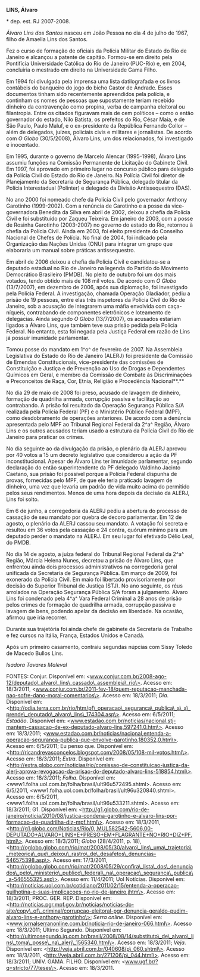 **LINS, Álvaro**

\* dep. est. RJ 2007-2008.

*Álvaro Lins dos Santos* nasceu em João Pessoa no dia 4 de julho de
1967, filho de Amaelia Lins dos Santos.

Fez o curso de formação de oficiais da Polícia Militar do Estado do Rio
de Janeiro e alcançou a patente de capitão. Formou-se em direito pela
Pontifícia Universidade Católica do Rio de Janeiro (PUC-Rio) e, em 2004,
concluiria o mestrado em direito na Universidade Gama Filho.

Em 1994 foi divulgada pela imprensa uma lista datilografada e os livros
contábeis do banqueiro do jogo do bicho Castor de Andrade. Esses
documentos tinham sido recentemente apreendidos pela polícia, e
continham os nomes de pessoas que supostamente teriam recebido dinheiro
da contravenção como propina, verba de campanha eleitoral ou
filantropia. Entre os citados figuravam mais de cem políticos – como o
então governador do estado, Nilo Batista, os prefeitos do Rio, César
Maia, e de São Paulo, Paulo Maluf, e o ex-presidente da República
Fernando Collor – além de delegados, juízes, policiais civis e militares
e jornalistas. De acordo com *O Globo* (30/5/2008), Álvaro Lins, um dos
relacionados, foi investigado e inocentado.

Em 1995, durante o governo de Marcelo Alencar (1995-1998), Álvaro Lins
assumiu funções na Comissão Permanente de Licitação do Gabinete Civil.
Em 1997, foi aprovado em primeiro lugar no concurso público para
delegado da Polícia Civil do Estado do Rio de Janeiro. Na Polícia Civil
foi diretor de Planejamento da Secretaria de Segurança Pública, delegado
titular da Polícia Interestadual (Polinter) e delegado da Divisão
Antissequestro (DAS).

No ano 2000 foi nomeado chefe da Polícia Civil pelo governador Anthony
Garotinho (1999-2002). Com a renúncia de Garotinho e a posse da
vice-governadora Benedita da Silva em abril de 2002, deixou a chefia da
Polícia Civil e foi substituído por Zaqueu Teixeira. Em janeiro de 2003,
com a posse de Rosinha Garotinho (2003-2007) no governo do estado do
Rio, retornou à chefia da Polícia Civil. Ainda em 2003, foi eleito
presidente do Conselho Nacional de Chefes de Polícia. No final de 2004,
foi indicado pela Organização das Nações Unidas (ONU) para integrar um
grupo que elaboraria um manual sobre práticas antissequestro.

Em abril de 2006 deixou a chefia da Polícia Civil e candidatou-se a
deputado estadual no Rio de Janeiro na legenda do Partido do Movimento
Democrático Brasileiro (PMDB). No pleito de outubro foi um dos mais
votados, tendo obtido mais de 108 mil votos. De acordo com *O Globo*
(13/7/2007), em dezembro de 2006, após sua diplomação, foi investigado
pela Polícia Federal. A investigação, chamada Operação Gladiador, pediu
a prisão de 19 pessoas, entre elas três inspetores da Polícia Civil do
Rio de Janeiro, sob a acusação de integrarem uma máfia envolvida com
caça-níqueis, contrabando de componentes eletrônicos e loteamento de
delegacias. Ainda segundo *O Globo* (13/7/2007), os acusados estariam
ligados a Álvaro Lins, que também teve sua prisão pedida pela Polícia
Federal. No entanto, esta foi negada pela Justiça Federal em razão de
Lins já possuir imunidade parlamentar.

Tomou posse do mandato em 1^o^ de fevereiro de 2007. Na Assembleia
Legislativa do Estado do Rio de Janeiro (ALERJ) foi presidente da
Comissão de Emendas Constitucionais, vice-presidente das comissões de
Constituição e Justiça e de Prevenção ao Uso de Drogas e Dependentes
Químicos em Geral, e membro da Comissão de Combate às Discriminações e
Preconceitos de Raça, Cor, Etnia, Religião e Procedência Nacional**.**

No dia 29 de maio de 2008 foi preso, acusado de lavagem de dinheiro,
formação de quadrilha armada, corrupção passiva e facilitação ao
contrabando. A prisão foi resultado da Operação Segurança Pública S/A
realizada pela Polícia Federal (PF) e o Ministério Público Federal
(MPF), como desdobramento de operações anteriores. De acordo com a
denúncia apresentada pelo MPF ao Tribunal Regional Federal da 2^a^
Região, Álvaro Lins e os outros acusados teriam usado a estrutura da
Polícia Civil do Rio de Janeiro para praticar os crimes.

No dia seguinte ao da divulgação da prisão, o plenário da ALERJ aprovou
por 40 votos a 15 um decreto legislativo que considerou a ação da PF
inconstitucional. Apesar de Álvaro Lins ter imunidade parlamentar,
segundo declaração do então superintendente da PF delegado Valdinho
Jacinto Caetano, sua prisão foi possível porque a Polícia Federal
dispunha de provas, fornecidas pelo MPF, de que ele teria praticado
lavagem de dinheiro, uma vez que levaria um padrão de vida muito acima
do permitido pelos seus rendimentos. Menos de uma hora depois da decisão
da ALERJ, Lins foi solto.

Em 6 de junho, a corregedoria da ALERJ pediu a abertura do processo de
cassação de seu mandato por quebra de decoro parlamentar. Em 12 de
agosto, o plenário da ALERJ cassou seu mandato. A votação foi secreta e
resultou em 36 votos pela cassação e 24 contra, quórum mínimo para um
deputado perder o mandato na ALERJ. Em seu lugar foi efetivado Délio
Leal, do PMDB.

No dia 14 de agosto, a juíza federal do Tribunal Regional Federal da
2^a^ Região, Márcia Helena Nunes, decretou a prisão de Álvaro Lins, que
enfrentou ainda dois processos administrativos na corregedoria geral
unificada da Secretaria de Segurança Pública. Em março de 2009, foi
exonerado da Polícia Civil. Em maio foi libertado provisoriamente por
decisão do Superior Tribunal de Justiça (STJ). No ano seguinte, os réus
arrolados na Operação Segurança Pública S/A foram a julgamento. Álvaro
Lins foi condenado pela 4^a^ Vara Federal Criminal a 28 anos de prisão
pelos crimes de formação de quadrilha armada, corrupção passiva e
lavagem de bens, podendo apelar da decisão em liberdade. Na ocasião,
afirmou que iria recorrer.

Durante sua trajetória foi ainda chefe de gabinete da Secretaria de
Trabalho e fez cursos na Itália, França, Estados Unidos e Canadá.

Após um primeiro casamento, contraiu segundas núpcias com Sissy Toledo
de Macedo Bullos Lins.

*Isadora Tavares Maleval*

FONTES: Conjur. Disponível em:
\<www.conjur.com.br/2008-ago-12/deputado\_alvaro\_lins\_cassado\_assembleia\_rio\>.
Acesso em: 18/3/2011,
\<www.conjur.com.br/2011-fev-18/quem-reputacao-manchada-nao-sofre-dano-moral-comentarios\>.
Acesso em: 18/3/2011; *Dia*. Disponível em:
\<http://odia.terra.com.br/rio/htm/pf\_operacao\_seguranca\_publica\_s\_a\_prende\_deputado\_alvaro\_lins\_174304.asp\>.
Acesso em: 6/5/2011; *Estadão*. Disponível em:
\<www.estadao.com.br/noticias/nacional,stj-mantem-cassacao-de-ex-deputado-alvaro-lins,597241,0.htm\>.
Acesso em: 18/3/2011;
\<www.estadao.com.br/noticias/nacional,entenda-a-operacao-seguranca-publica-que-envolve-garotinho,180352,0.htm\>.
Acesso em: 6/5/2011; Eu penso que. Disponível em:
\<http://ricandrevasconcelos.blogspot.com/2008/05/108-mil-votos.html\>.
Acesso em: 18/3/2011; *Extra*. Disponível em:
\<http://extra.globo.com/noticias/rio/comissao-de-constituicao-justica-da-alerj-aprova-revogacao-da-prisao-do-deputado-alvaro-lins-518854.html\>.
Acesso em: 18/3/2011; *Folha*. Disponível em:
\<www1.folha.uol.com.br/folha/brasil/ult96u572495.shtml\>. Acesso em:
6/5/2011, \<www1.folha.uol.com.br/folha/brasil/ult96u320840.shtml\>.
Acesso em: 6/5/2011,
\<www1.folha.uol.com.br/folha/brasil/ult96u533211.shtml\>. Acesso em:
18/3/2011; G1. Disponível em:
\<http://g1.globo.com/rio-de-janeiro/noticia/2010/08/justica-condena-garotinho-e-alvaro-lins-por-formacao-de-quadrilha-diz-mpf.html\>.
Acesso em: 18/3/2011,
\<http://g1.globo.com/Noticias/Rio/0,,MUL582542-5606,00-DEPUTADO+ALVARO+LINS+E+PRESO+EM+FLAGRANTE+NO+RIO+DIZ+PF.html\>.
Acesso em: 18/3/2011; *Globo* (28/4/2011, p. 18),
\<http://oglobo.globo.com/rio/mat/2008/05/30/alvaro\_lins\_uma\_trajetoria\_meteorica\_que\_deixou\_rastro\_de\_desafetos\_denuncias-546575398.asp\>.
Acesso em: 17/3/2011,
\<http://oglobo.globo.com/rio/mat/2008/05/29/confira\_lista\_dos\_denunciados\_pelo\_ministerio\_publico\_federal\_na\_operacao\_seguranca\_publica\_a-546555325.asp\>.
Acesso em: 11/4/2011; Uol Notícias. Disponível em:
\<http://noticias.uol.com.br/cotidiano/2011/02/15/entenda-a-operacao-guilhotina-e-suas-implicacoes-no-rio-de-janeiro.jhtm\>.
Acesso em: 18/3/2011; PROC. GER. REP. Disponível em:
\<http://noticias.pgr.mpf.gov.br/noticias/noticias-do-site/copy\_of\_criminal/corrupcao-eleitoral-pgr-denuncia-geraldo-pudim-alvaro-lins-e-anthony-garotinho\>;
*Serra online*. Disponível em:
\<www.jornalserranonline.com.br/noticia-rio-de-janeiro-066.html\>.
Acesso em: 18/3/2011; Último Segundo. Disponível em:
\<http://ultimosegundo.ig.com.br/brasil/2008/08/14/substituto\_de\_alvaro\_lins\_toma\_posse\_na\_alerj\_1565340.html\>.
Acesso em: 18/3/2011; *Veja*. Disponível em:
\<http://veja.abril.com.br/040608/p\_060.shtml\>. Acesso em: 18/3/2011,
\<http://veja.abril.com.br/271206/p\_044.html\>. Acesso em: 18/3/2011;
UNIV. GAMA. FILHO. Disponível em: \<www.ugf.br/?q=stricto/77/teses\>.
Acesso em: 18/3/2011.

